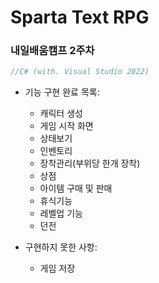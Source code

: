 # Sparta Text RPG
### 내일배움캠프 2주차

```csharp
//C# (with. Visual Studio 2022)
```

- 기능 구현 완료 목록:
  - 캐릭터 생성
  - 게임 시작 화면
  - 상태보기
  - 인벤토리
  - 장착관리(부위당 한개 장착)
  - 상점
  - 아이템 구매 및 판매
  - 휴식기능
  - 레벨업 기능
  - 던전
 
- 구현하지 못한 사항:
  - 게임 저장
